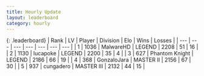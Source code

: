 ```yaml
---
title: Hourly Update
layout: leaderboard
category: hourly
---
```


{: .leaderboard}
| Rank | LV | Player | Division | Elo | Wins | Losses |
| --- | --- | --- | --- | --- | --- | --- |
| <span data-change="0">1</span> | 1036 | <span title="ID: 261794">MalwareHD</span> | LEGEND | <span data-change="0">2208</span> | <span data-change="0">51</span> | <span data-change="0">16</span> |
| <span data-change="2">2</span> | 1130 | <span title="ID: 41925">lucapoke</span> | LEGEND | <span data-change="58">2200</span> | <span data-change="5">35</span> | <span data-change="0">4</span> |
| <span data-change="-1">3</span> | 627 | <span title="ID: 742939">Phantom Knight</span> | LEGEND | <span data-change="0">2186</span> | <span data-change="0">66</span> | <span data-change="0">19</span> |
| <span data-change="-1">4</span> | 368 | <span title="ID: 650626">GonzaloJara</span> | MASTER II | <span data-change="0">2156</span> | <span data-change="0">67</span> | <span data-change="0">30</span> |
| <span data-change="1">5</span> | 937 | <span title="ID: 54134">cungadero</span> | MASTER III | <span data-change="0">2132</span> | <span data-change="0">44</span> | <span data-change="0">15</span> |